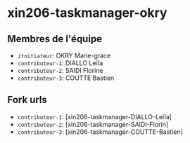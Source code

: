 # xin206-taskmanager-okry
## Membres de l'équipe
- `itnitiateur`: OKRY Marie-grace
- `contributeur-1`: DIALLO Leïla
- `contributeur-2`: SAIDI Florine 
- `contributeur-3`: COUTTE Bastien

## Fork urls
- `contributeur-1`: [xin206-taskmanager-DIALLO-Leïla] 
- `contributeur-2`: [xin206-taskmanager-SAIDI-Florin]
- `contributeur-3`: [xin206-taskmanager-COUTTE-Bastien]
